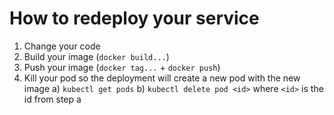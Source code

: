 # How to redeploy your service

1. Change your code
2. Build your image (`docker build...`)
3. Push your image (`docker tag...` + `docker push`)
4. Kill your pod so the deployment will create a new pod
   with the new image
   a) `kubectl get pods`
   b) `kubectl delete pod <id>` where `<id>` is the id from step a
